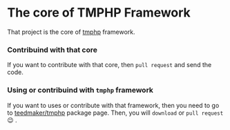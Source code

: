 # The core of TMPHP Framework

That project is the core of [tmphp](https://github.com/teedmaker/tmphp) framework.

### Contribuind with that core

If you want to contribute with that core, then `pull request` and send the code.

### Using or contribuind with `tmphp` framework

If you want to uses or contribute with that framework, then you need to go to [teedmaker/tmphp](https://github.com/teedmaker/tmphp) package page. Then, you will `download` or `pull request` :wink: .
